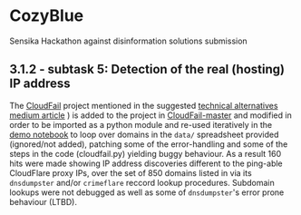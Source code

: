 # CozyBlue
Sensika Hackathon against disinformation solutions submission


## 3.1.2 - subtask 5: Detection of the real (hosting) IP address

The [CloudFail](https://github.com/m0rtem/CloudFail) project mentioned in the suggested [technical alternatives medium article](https://medium.com/@hengky.kaiqi/finding-the-real-ip-address-of-a-website-behind-cloud-flare-c2115be8d163)
) is added to the project in [CloudFail-master](./CloudFail-master) and modified in order to be imported as a python module and re-used iteratively in the  [demo notebook](./CloudFail-master/hack_thisinformation.ipynb) to loop over domains in the `data/` spreadsheet provided (ignored/not added), patching some of the error-handling and some of the steps in the code (cloudfail.py) yielding buggy behaviour.
As a result 160 hits were made showing IP address discoveries different to the ping-able CloudFlare proxy IPs, over the set of 850 domains listed in via its `dnsdumpster` and/or `crimeflare` reccord lookup procedures. Subdomain lookups were not debugged as well as some of `dnsdumpster`'s error prone behaviour (LTBD).
